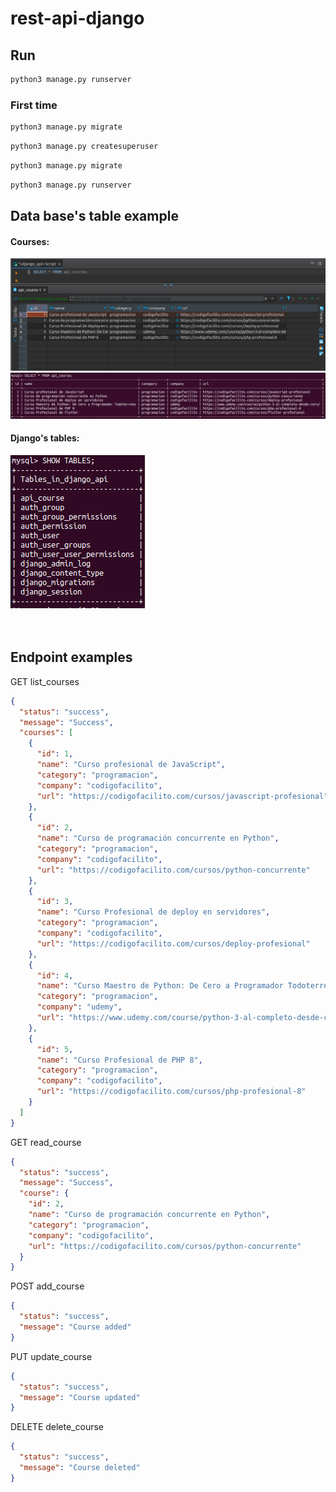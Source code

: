 # rest-api-django

## Run
```bash
python3 manage.py runserver
```

### First time
```bash 
python3 manage.py migrate
```

```bash 
python3 manage.py createsuperuser
```

```bash 
python3 manage.py migrate
```

```bash 
python3 manage.py runserver
```


## Data base's table example
#### Courses:
<img src="./img/db_table.png">
<img src="./img/table_terminal.png">

#### Django's tables:<br>
<img src="./img/tables.png"><br><br><br>

## Endpoint examples

GET list_courses
```json
{
  "status": "success",
  "message": "Success",
  "courses": [
    {
      "id": 1,
      "name": "Curso profesional de JavaScript",
      "category": "programacion",
      "company": "codigofacilito",
      "url": "https://codigofacilito.com/cursos/javascript-profesional"
    },
    {
      "id": 2,
      "name": "Curso de programación concurrente en Python",
      "category": "programacion",
      "company": "codigofacilito",
      "url": "https://codigofacilito.com/cursos/python-concurrente"
    },
    {
      "id": 3,
      "name": "Curso Profesional de deploy en servidores",
      "category": "programacion",
      "company": "codigofacilito",
      "url": "https://codigofacilito.com/cursos/deploy-profesional"
    },
    {
      "id": 4,
      "name": "Curso Maestro de Python: De Cero a Programador Todoterreno",
      "category": "programacion",
      "company": "udemy",
      "url": "https://www.udemy.com/course/python-3-al-completo-desde-cero/"
    },
    {
      "id": 5,
      "name": "Curso Profesional de PHP 8",
      "category": "programacion",
      "company": "codigofacilito",
      "url": "https://codigofacilito.com/cursos/php-profesional-8"
    }
  ]
}
```

GET read_course
```json
{
  "status": "success",
  "message": "Success",
  "course": {
    "id": 2,
    "name": "Curso de programación concurrente en Python",
    "category": "programacion",
    "company": "codigofacilito",
    "url": "https://codigofacilito.com/cursos/python-concurrente"
  }
}
```

POST add_course
```json
{
  "status": "success",
  "message": "Course added"
}
```

PUT update_course
```json
{
  "status": "success",
  "message": "Course updated"
}
```

DELETE delete_course
```json
{
  "status": "success",
  "message": "Course deleted"
}
```